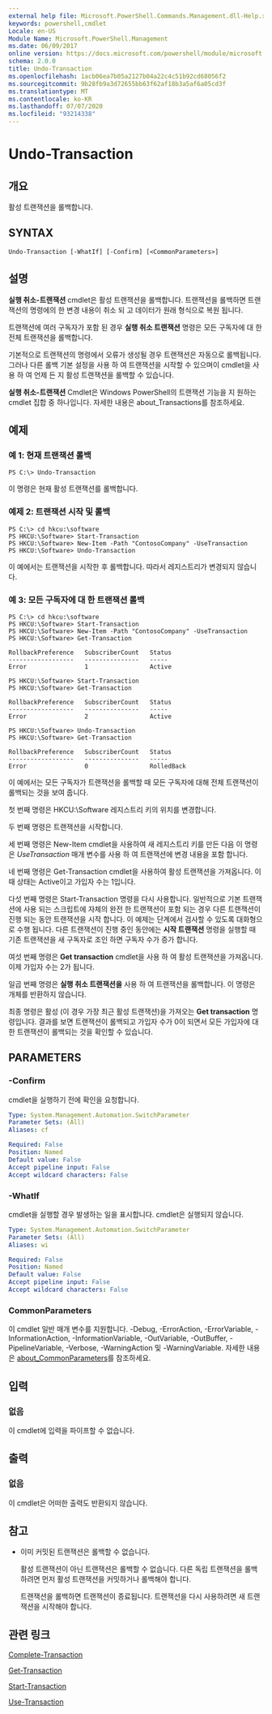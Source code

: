 ```yaml
---
external help file: Microsoft.PowerShell.Commands.Management.dll-Help.xml
keywords: powershell,cmdlet
Locale: en-US
Module Name: Microsoft.PowerShell.Management
ms.date: 06/09/2017
online version: https://docs.microsoft.com/powershell/module/microsoft.powershell.management/undo-transaction?view=powershell-5.1&WT.mc_id=ps-gethelp
schema: 2.0.0
title: Undo-Transaction
ms.openlocfilehash: 1acb06ea7b05a2127b04a22c4c51b92cd68056f2
ms.sourcegitcommit: 9b28fb9a3d72655bb63f62af18b3a5af6a05cd3f
ms.translationtype: MT
ms.contentlocale: ko-KR
ms.lasthandoff: 07/07/2020
ms.locfileid: "93214338"
---
```

# Undo-Transaction

## 개요
활성 트랜잭션을 롤백합니다.

## SYNTAX

```
Undo-Transaction [-WhatIf] [-Confirm] [<CommonParameters>]
```

## 설명
**실행 취소-트랜잭션** cmdlet은 활성 트랜잭션을 롤백합니다.
트랜잭션을 롤백하면 트랜잭션의 명령에의 한 변경 내용이 취소 되 고 데이터가 원래 형식으로 복원 됩니다.

트랜잭션에 여러 구독자가 포함 된 경우 **실행 취소 트랜잭션** 명령은 모든 구독자에 대 한 전체 트랜잭션을 롤백합니다.

기본적으로 트랜잭션의 명령에서 오류가 생성될 경우 트랜잭션은 자동으로 롤백됩니다.
그러나 다른 롤백 기본 설정을 사용 하 여 트랜잭션을 시작할 수 있으며이 cmdlet을 사용 하 여 언제 든 지 활성 트랜잭션을 롤백할 수 있습니다.

**실행 취소-트랜잭션** Cmdlet은 Windows PowerShell의 트랜잭션 기능을 지 원하는 cmdlet 집합 중 하나입니다.
자세한 내용은 about_Transactions를 참조하세요.

## 예제

### 예 1: 현재 트랜잭션 롤백

```
PS C:\> Undo-Transaction
```

이 명령은 현재 활성 트랜잭션를 롤백합니다.

### 예제 2: 트랜잭션 시작 및 롤백

```
PS C:\> cd hkcu:\software
PS HKCU:\Software> Start-Transaction
PS HKCU:\Software> New-Item -Path "ContosoCompany" -UseTransaction
PS HKCU:\Software> Undo-Transaction
```

이 예에서는 트랜잭션을 시작한 후 롤백합니다.
따라서 레지스트리가 변경되지 않습니다.

### 예 3: 모든 구독자에 대 한 트랜잭션 롤백

```
PS C:\> cd hkcu:\software
PS HKCU:\Software> Start-Transaction
PS HKCU:\Software> New-Item -Path "ContosoCompany" -UseTransaction
PS HKCU:\Software> Get-Transaction

RollbackPreference   SubscriberCount   Status
------------------   ---------------   -----
Error                1                 Active

PS HKCU:\Software> Start-Transaction
PS HKCU:\Software> Get-Transaction

RollbackPreference   SubscriberCount   Status
------------------   ---------------   -----
Error                2                 Active

PS HKCU:\Software> Undo-Transaction
PS HKCU:\Software> Get-Transaction

RollbackPreference   SubscriberCount   Status
------------------   ---------------   -----
Error                0                 RolledBack
```

이 예에서는 모든 구독자가 트랜잭션을 롤백할 때 모든 구독자에 대해 전체 트랜잭션이 롤백되는 것을 보여 줍니다.

첫 번째 명령은 HKCU:\Software 레지스트리 키의 위치를 변경합니다.

두 번째 명령은 트랜잭션을 시작합니다.

세 번째 명령은 New-Item cmdlet을 사용하여 새 레지스트리 키를 만든 다음
이 명령은 *UseTransaction* 매개 변수를 사용 하 여 트랜잭션에 변경 내용을 포함 합니다.

네 번째 명령은 Get-Transaction cmdlet을 사용하여 활성 트랜잭션을 가져옵니다.
이때 상태는 Active이고 가입자 수는 1입니다.

다섯 번째 명령은 Start-Transaction 명령을 다시 사용합니다.
일반적으로 기본 트랜잭션에 사용 되는 스크립트에 자체의 완전 한 트랜잭션이 포함 되는 경우 다른 트랜잭션이 진행 되는 동안 트랜잭션을 시작 합니다.
이 예제는 단계에서 검사할 수 있도록 대화형으로 수행 됩니다.
다른 트랜잭션이 진행 중인 동안에는 **시작 트랜잭션** 명령을 실행할 때 기존 트랜잭션을 새 구독자로 조인 하면 구독자 수가 증가 합니다.

여섯 번째 명령은 **Get transaction** cmdlet을 사용 하 여 활성 트랜잭션을 가져옵니다.
이제 가입자 수는 2가 됩니다.

일곱 번째 명령은 **실행 취소 트랜잭션을** 사용 하 여 트랜잭션을 롤백합니다.
이 명령은 개체를 반환하지 않습니다.

최종 명령은 활성 (이 경우 가장 최근 활성 트랜잭션)을 가져오는 **Get transaction** 명령입니다.
결과를 보면 트랜잭션이 롤백되고 가입자 수가 0이 되면서 모든 가입자에 대한 트랜잭션이 롤백되는 것을 확인할 수 있습니다.

## PARAMETERS

### -Confirm
cmdlet을 실행하기 전에 확인을 요청합니다.

```yaml
Type: System.Management.Automation.SwitchParameter
Parameter Sets: (All)
Aliases: cf

Required: False
Position: Named
Default value: False
Accept pipeline input: False
Accept wildcard characters: False
```

### -WhatIf
cmdlet을 실행할 경우 발생하는 일을 표시합니다.
cmdlet은 실행되지 않습니다.

```yaml
Type: System.Management.Automation.SwitchParameter
Parameter Sets: (All)
Aliases: wi

Required: False
Position: Named
Default value: False
Accept pipeline input: False
Accept wildcard characters: False
```

### CommonParameters
이 cmdlet 일반 매개 변수를 지원합니다. -Debug, -ErrorAction, -ErrorVariable, -InformationAction, -InformationVariable, -OutVariable, -OutBuffer, -PipelineVariable, -Verbose, -WarningAction 및 -WarningVariable. 자세한 내용은 [about_CommonParameters](https://go.microsoft.com/fwlink/?LinkID=113216)를 참조하세요.

## 입력

### 없음
이 cmdlet에 입력을 파이프할 수 없습니다.

## 출력

### 없음
이 cmdlet은 어떠한 출력도 반환되지 않습니다.

## 참고

* 이미 커밋된 트랜잭션은 롤백할 수 없습니다.

  활성 트랜잭션이 아닌 트랜잭션은 롤백할 수 없습니다.
다른 독립 트랜잭션을 롤백하려면 먼저 활성 트랜잭션을 커밋하거나 롤백해야 합니다.

  트랜잭션을 롤백하면 트랜잭션이 종료됩니다.
트랜잭션을 다시 사용하려면 새 트랜잭션을 시작해야 합니다.

## 관련 링크

[Complete-Transaction](Complete-Transaction.md)

[Get-Transaction](Get-Transaction.md)

[Start-Transaction](Start-Transaction.md)

[Use-Transaction](Use-Transaction.md)
